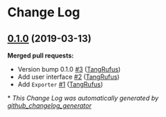# Change Log

## [0.1.0](https://github.com/ItinerisLtd/gf-nested-forms-explode-exporter/tree/0.1.0) (2019-03-13)
**Merged pull requests:**

- Version bump 0.1.0 [\#3](https://github.com/ItinerisLtd/gf-nested-forms-explode-exporter/pull/3) ([TangRufus](https://github.com/TangRufus))
- Add user interface [\#2](https://github.com/ItinerisLtd/gf-nested-forms-explode-exporter/pull/2) ([TangRufus](https://github.com/TangRufus))
- Add `Exporter` [\#1](https://github.com/ItinerisLtd/gf-nested-forms-explode-exporter/pull/1) ([TangRufus](https://github.com/TangRufus))



\* *This Change Log was automatically generated by [github_changelog_generator](https://github.com/skywinder/Github-Changelog-Generator)*
